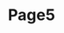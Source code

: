 ---
noteId: "d3f657008d2011ed8656897383d7b310"
tags: []
layout: "default"
title: "Page5"
nav_order: 5
---